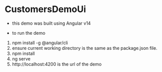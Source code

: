 # CustomersDemoUi

- this demo was built using Angular v14

- to run the demo

1. npm install -g @angular/cli
2. ensure current working directory is the same as the package.json file.
3. npm install
4. ng serve
5. http://localhost:4200 is the url of the demo
